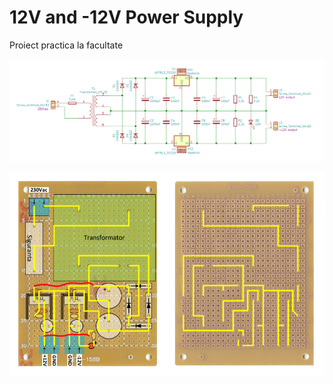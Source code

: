 # 12V and -12V Power Supply
Proiect practica la facultate


![Circuit](https://github.com/RujoiRazvan/12VpowerSupply/blob/7243e3ed26b9c127e9bf9d1dd50277a3bb07d086/powerSupplyCircuit.png)

![PCB Layout](https://github.com/RujoiRazvan/12VpowerSupply/blob/628ad0b9c431fd8a75320a477fbf7f794ebc0c4c/pcbLayout.png)
